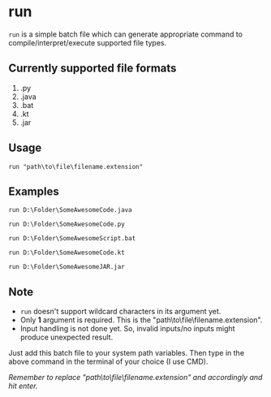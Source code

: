 # run

```run``` is a simple batch file which can generate appropriate command to compile/interpret/execute supported file types. 

## Currently supported file formats
 1. .py
 2. .java
 3. .bat
 4. .kt
 5. .jar

## Usage
```run "path\to\file\filename.extension"```


## Examples

```run D:\Folder\SomeAwesomeCode.java```

```run D:\Folder\SomeAwesomeCode.py```

```run D:\Folder\SomeAwesomeScript.bat```

```run D:\Folder\SomeAwesomeCode.kt```

```run D:\Folder\SomeAwesomeJAR.jar```


## Note

 - ```run``` doesn't support wildcard characters in its argument yet.
 - Only **1** argument is required. This is the "path\to\file\filename.extension".
 - Input handling is not done yet. So, invalid inputs/no inputs might produce unexpected result.

Just add this batch file to your system path variables. Then type in the above command in the terminal of your choice (I use CMD).

_Remember to replace "path\to\file\filename.extension" and  accordingly and hit enter._